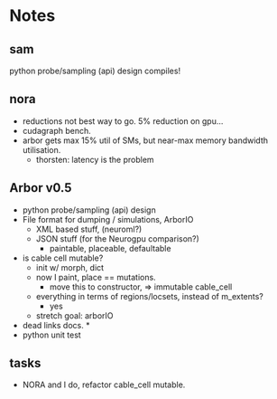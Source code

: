 # Notes

## sam
python probe/sampling (api) design compiles!

## nora

* reductions not best way to go. 5% reduction on gpu...
* cudagraph bench.
* arbor gets max 15% util of SMs, but near-max memory bandwidth utilisation.
    * thorsten: latency is the problem
    
## Arbor v0.5

* python probe/sampling (api) design
* File format for dumping / simulations, ArborIO
    * XML based stuff, (neuroml?)
    * JSON stuff (for the Neurogpu comparison?)
        * paintable, placeable, defaultable
* is cable cell mutable?
    * init w/ morph, dict
    * now I paint, place == mutations.
        * move this to constructor, => immutable cable_cell
    * everything in terms of regions/locsets, instead of m_extents?
        * yes
    * stretch goal: arborIO
* dead links docs.
    * 
* python unit test
    
## tasks
* NORA and I do, refactor cable_cell mutable.
